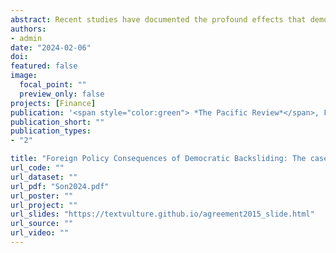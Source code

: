 ```yaml
---
abstract: Recent studies have documented the profound effects that democratic backsliding generates on various realms of governance. However, foreign policies remain an exception in this trend despite the notable emergence of non-traditional foreign policy positions backsliding governments around the world took in recent years. To address this gap, this paper examines South Korea’s policy toward Japan during its recent period of democratic backsliding, focusing on the making of the Comfort Women Agreement in 2015. The case study reveals that the Park Geun-hye government (2012-2017) pursued a policy position that defied social and institutional constraints. The paper suggests that this case represents how democratic backsliding can destabilize foreign policies.
authors:
- admin
date: "2024-02-06"
doi: 
featured: false
image:
  focal_point: ""
  preview_only: false
projects: [Finance]
publication: '<span style="color:green"> *The Pacific Review*</span>, Forthcoming'
publication_short: ""
publication_types:
- "2"

title: "Foreign Policy Consequences of Democratic Backsliding: The case of the Comfort Women Agreement in 2015"
url_code: ""
url_dataset: ""
url_pdf: "Son2024.pdf"
url_poster: ""
url_project: ""
url_slides: "https://textvulture.github.io/agreement2015_slide.html"
url_source: ""
url_video: ""
---
```

